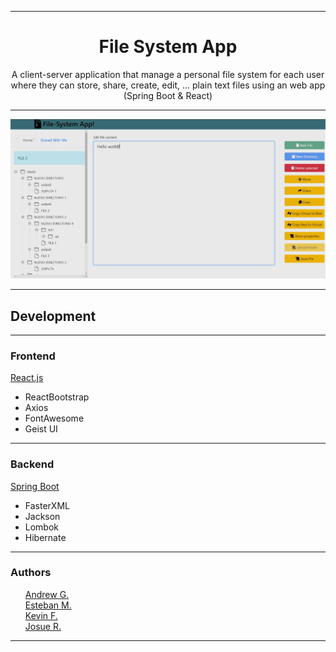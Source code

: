 <hr>
<h1 align="center">File System App</h1>

<p align="center"> A client-server application that manage a personal file system for each user where they can store, share, create, edit, ... plain text files using an web app (Spring Boot & React) </p>
<hr>
<img src="https://github.com/JOSUERV99/file-system-app/blob/main/ss.jpg" alt="App screenshoot">

<hr>
<h2 align="left">Development</h2>
<hr>
<h3 align="left">Frontend</h3>
<a href="https://reactjs.org">React.js</a>
<ul>
    <li>ReactBootstrap</li>
    <li>Axios</li>
    <li>FontAwesome</li>
    <li>Geist UI</li>
</ul>
   <hr>
<h3 align="left">Backend</h3>
<a href="https://spring.io/projects/spring-boot">Spring Boot</a>
<ul>
    <li>FasterXML</li>
    <li>Jackson</li>
    <li>Lombok</li>
    <li>Hibernate</li>
</ul>
      <hr>
<h3 align="left">Authors</h3>
   <ul style="list-style-type:none">
      <li><a href="https://github.com/AndrewGutierrezCastro">Andrew G.</a></li>
      <li><a href="https://github.com/madri308">Esteban M.</a></li>
      <li><a href="https://github.com/KevinFallas03">Kevin F.</a></li>
      <li><a href="https://github.com/JOSUERV99">Josue R.</a></li>
   </ul>
<hr>
